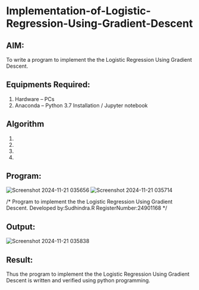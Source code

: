 # Implementation-of-Logistic-Regression-Using-Gradient-Descent

## AIM:
To write a program to implement the the Logistic Regression Using Gradient Descent.

## Equipments Required:
1. Hardware – PCs
2. Anaconda – Python 3.7 Installation / Jupyter notebook

## Algorithm
1. 
2. 
3. 
4. 

## Program:

![Screenshot 2024-11-21 035656](https://github.com/user-attachments/assets/2a4c2ef8-a3fb-4276-b46c-d770d6884f25)
![Screenshot 2024-11-21 035714](https://github.com/user-attachments/assets/2e221a02-cc84-421f-8df2-6af0d78dd3db)


/*
Program to implement the the Logistic Regression Using Gradient Descent.
Developed by:Sudhindra.R
RegisterNumber:24901168
*/


## Output:

![Screenshot 2024-11-21 035838](https://github.com/user-attachments/assets/76b909ce-3620-4928-aadf-0c50781e69be)


## Result:
Thus the program to implement the the Logistic Regression Using Gradient Descent is written and verified using python programming.


